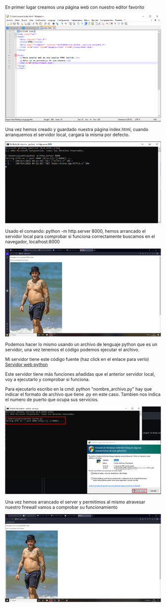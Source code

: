 En primer lugar creamos una página web con nuestro editor favorito

![Index.html](1.png)

Una vez hemos creado y guardado nuestra página index.html, cuando arranquemos el servidor local, cargará la misma por defecto. 

![Arrancar_servidor](2.png)

Usado el comando: python -m http.server 8000, hemos arrancado el servidor local para comprobar si funciona correctamente buscamos en el navegador, localhost:8000

![Comprobar_servidor](3.png)

Podemos hacer lo mismo usando un archivo de lenguaje python que es un servidor, una vez tenemos el código podemos ejecutar el archivo.

Mi servidor tiene este código fuente (haz click en el enlace para verlo) [Servidor web python](Servidorweb.py)

Este servidor tiene más funciones añadidas que el anterior servidor local, voy a ejecutarlo y comprobar si funciona.

Para ejecutarlo escribo en la cmd: python "nombre_archivo.py" hay que indicar el formato de archivo que tiene .py en este caso.
Tambien nos indica el numero de puerto que ocupa sus servicios.

![Servidor descargado](4.png)

Una vez hemos arrancado el server y permitimos al mismo atravesar nuestro firewall vamos a comprobar su funcionamiento

![Servidor pythonfuncionando](5.png)
